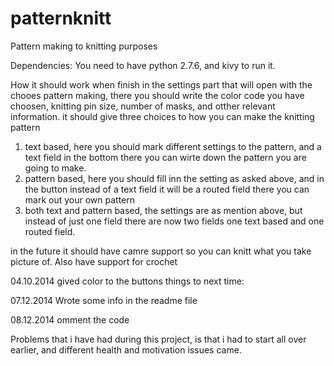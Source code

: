 patternknitt
============

Pattern making to knitting purposes

Dependencies: You need to have python 2.7.6, and kivy to run it.

How it should work when finish
in the settings part that will open with the chooes pattern making, there you should write the color code you have choosen, knitting pin size, number of masks, and otther relevant information.
it should give three choices to how you can make the knitting pattern
1. text based, here you should mark different settings to the pattern, and a text field in the bottom there you can wirte down the pattern you are going to make.
2. pattern based, here you should fill inn the setting as asked above, and in the button instead of a text field it will be a routed field there you can mark out your own pattern
3. both text and pattern based, the settings are as mention above, but instead of just one field there are now two fields one text based and one routed field.

in the future it should have camre support so you can knitt what you take picture of. Also have support for crochet

04.10.2014
gived color to the buttons
things to next time:

07.12.2014
Wrote some info in the readme file

08.12.2014
omment the code

Problems that i have had during this project, is that i had to start all over earlier, and different health and motivation issues came.
